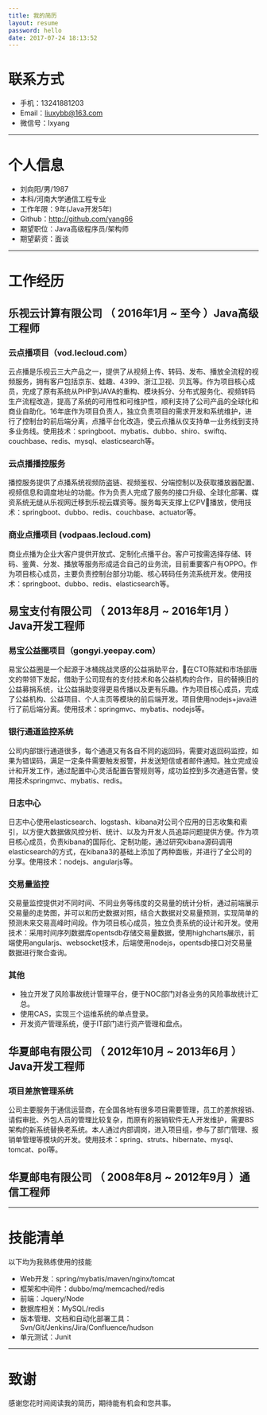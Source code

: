 ```yaml
---
title: 我的简历
layout: resume
password: hello
date: 2017-07-24 18:13:52
---
```


# 联系方式

- 手机：13241881203 
- Email：liuxybb@163.com
- 微信号：lxyang

---

# 个人信息

 - 刘向阳/男/1987
 - 本科/河南大学通信工程专业 
 - 工作年限：9年(Java开发5年)
 - Github：http://github.com/yang66
 - 期望职位：Java高级程序员/架构师
 - 期望薪资：面谈

---

# 工作经历

## 乐视云计算有限公司 （ 2016年1月 ~ 至今 ）Java高级工程师

### 云点播项目（vod.lecloud.com）
云点播是乐视云三大产品之一，提供了从视频上传、转码、发布、播放全流程的视频服务，拥有客户包括京东、蛙趣、4399、浙江卫视、贝瓦等。作为项目核心成员，完成了原有系统从PHP到JAVA的重构、模块拆分、分布式服务化、视频转码生产流程改造，提高了系统的可用性和可维护性，顺利支持了公司产品的全球化和商业自助化。16年底作为项目负责人，独立负责项目的需求开发和系统维护，进行了控制台的前后端分离，点播平台化改造，使云点播从仅支持单一业务线到支持多业务线。使用技术：springboot、mybatis、dubbo、shiro、swiftq、couchbase、redis、mysql、elasticsearch等。

### 云点播播控服务
播控服务提供了点播系统视频防盗链、视频鉴权、分端控制以及获取播放器配置、视频信息和调度地址的功能。作为负责人完成了服务的接口升级、全球化部署、媒资系统无缝从乐视网迁移到乐视云媒资等。服务每天支撑上亿PV播放，使用技术：springboot、dubbo、redis、couchbase、actuator等。

### 商业点播项目 (vodpaas.lecloud.com)
商业点播为企业大客户提供开放式、定制化点播平台。客户可按需选择存储、转码、鉴黄、分发、播放等服务形成适合自己的业务流，目前重要客户有OPPO。作为项目核心成员，主要负责控制台部分功能、核心转码任务流系统开发。使用技术：springboot、dubbo、redis、elasticsearch等。
 
## 易宝支付有限公司 （ 2013年8月 ~ 2016年1月 ）Java开发工程师

### 易宝公益圈项目（gongyi.yeepay.com）
易宝公益圈是一个起源于冰桶挑战灵感的公益捐助平台，在CTO陈斌和市场部唐文的带领下发起，借助于公司现有的支付技术和各公益机构的合作，目的替换旧的公益募捐系统，让公益捐助变得更易传播以及更有乐趣。作为项目核心成员，完成了公益机构、公益项目、个人主页等模块的前后端开发。项目使用nodejs+java进行了前后端分离。使用技术：springmvc、mybatis、nodejs等。

### 银行通道监控系统
公司内部银行通道很多，每个通道又有各自不同的返回码，需要对返回码监控，如果为错误码，满足一定条件需要触发报警，并发送短信或者邮件通知。独立完成设计和开发工作，通过配置中心灵活配置告警规则等，成功监控到多次通道告警。使用技术springmvc、mybatis、redis。

### 日志中心
日志中心使用elasticsearch、logstash、kibana对公司个应用的日志收集和索引，以方便大数据做风控分析、统计、以及为开发人员追踪问题提供方便。作为项目核心成员，负责kibana的国际化、定制功能，通过研究kibana源码调用elasticsearch的方式，在kibana3的基础上添加了两种面板，并进行了全公司的分享。使用技术：nodejs、angularjs等。

### 交易量监控
交易量监控提供对不同时间、不同业务等纬度的交易量的统计分析，通过前端展示交易量的走势图，并可以和历史数据对照，结合大数据对交易量预测，实现简单的预测未来交易高峰时间段。作为项目核心成员，独立负责系统的设计和开发。使用技术：采用时间序列数据库opentsdb存储交易量数据，使用highcharts展示，前端使用angularjs、websocket技术，后端使用nodejs，opentsdb接口对交易量数据进行聚合查询。

### 其他
+ 独立开发了风险事故统计管理平台，便于NOC部门对各业务的风险事故统计汇总。
+ 使用CAS，实现三个运维系统的单点登录。
+ 开发资产管理系统，便于IT部门进行资产管理和盘点。

## 华夏邮电有限公司 （ 2012年10月 ~ 2013年6月 ）Java开发工程师

### 项目差旅管理系统
公司主要服务于通信运营商，在全国各地有很多项目需要管理，员工的差旅报销、请假审批、外包人员的管理比较复杂，而原有的报销软件无人开发维护，需要BS架构的新系统替换老系统。本人通过内部调岗，进入项目组，参与了部门管理、报销单管理等模块的开发。使用技术：spring、struts、hibernate、mysql、tomcat、poi等。

## 华夏邮电有限公司 （ 2008年8月 ~ 2012年9月 ）通信工程师

---

# 技能清单

以下均为我熟练使用的技能

- Web开发：spring/mybatis/maven/nginx/tomcat
- 框架和中间件：dubbo/mq/memcached/redis
- 前端：Jquery/Node
- 数据库相关：MySQL/redis
- 版本管理、文档和自动化部署工具：Svn/Git/Jenkins/Jira/Confluence/hudson
- 单元测试：Junit

---

# 致谢
感谢您花时间阅读我的简历，期待能有机会和您共事。